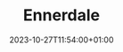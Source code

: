 ---
title: "Ennerdale"
date: 2023-10-27T11:54:00+01:00
end_date: 2023-10-29T11:54:00+01:00
lng: "-3.3316030074734457"
lat: "54.515007163820904"
---